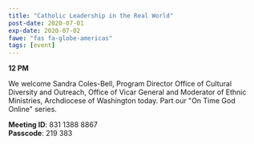 ```yaml
---
title: "Catholic Leadership in the Real World"
post-date: 2020-07-01
exp-date: 2020-07-02
fawe: "fas fa-globe-americas"
tags: [event]
---
```

**12 PM**

We welcome Sandra Coles-Bell, Program Director Office of Cultural Diversity and Outreach, Office of Vicar General and Moderator of Ethnic Ministries, Archdiocese of Washington today. Part our "On Time God Online" series.

<p class="text-danger"><b>Meeting ID</b>: 831 1388 8867
<br>
<b>Passcode</b>: 219 383
</p>